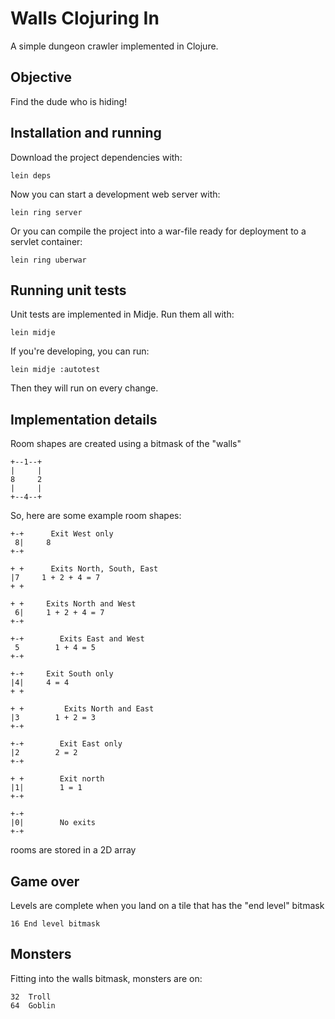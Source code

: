 Walls Clojuring In
==================

A simple dungeon crawler implemented in Clojure.

Objective
---------

Find the dude who is hiding!

Installation and running
------------------------

Download the project dependencies with:

    lein deps

Now you can start a development web server with:

    lein ring server

Or you can compile the project into a war-file ready for deployment to
a servlet container:

    lein ring uberwar

Running unit tests
------------------

Unit tests are implemented in Midje. Run them all with:

    lein midje

If you're developing, you can run:

    lein midje :autotest

Then they will run on every change.

Implementation details
----------------------

Room shapes are created using a bitmask of the "walls"

    +--1--+
    |     |
    8     2
    |     |
    +--4--+

So, here are some example room shapes:

    +-+      Exit West only
     8|     8
    +-+

    + +      Exits North, South, East
    |7     1 + 2 + 4 = 7
    + +

    + +     Exits North and West
     6|     1 + 2 + 4 = 7
    +-+

    +-+        Exits East and West
     5        1 + 4 = 5
    +-+

    +-+     Exit South only
    |4|     4 = 4
    + +

    + +         Exits North and East
    |3        1 + 2 = 3
    +-+

    +-+        Exit East only
    |2        2 = 2
    +-+

    + +        Exit north
    |1|        1 = 1 
    +-+

    +-+       
    |0|        No exits
    +-+

 rooms are stored in a 2D array

Game over
---------

Levels are complete when you land on a tile that has the "end level" bitmask

    16 End level bitmask

Monsters
--------

Fitting into the walls bitmask, monsters are on:

    32  Troll
    64  Goblin

